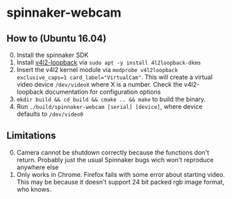 # spinnaker-webcam

## How to (Ubuntu 16.04)

0. Install the spinnaker SDK
1. Install [v4l2-loopback](https://github.com/umlaeute/v4l2loopback/) via `sudo apt -y install 4l2loopback-dkms`
2. Insert the v4l2 kernel module via `modprobe v4l2loopback exclusive_caps=1 card_label="VirtualCam"`. This will create a virtual video device `/dev/videoX` where X is a number. Check the v4l2-loopback documentation for configuration options
3. `mkdir build && cd build && cmake .. && make` to build the binary.
4. Run `./build/spinnaker-webcam [serial] [device]`, where device defaults to
   `/dev/video0`

## Limitations

0. Camera cannot  be  shutdown correctly because the functions don't return. Probably
   just the usual Spinnaker bugs wich won't reproduce anywhere else
1. Only works in Chrome. Firefox fails with some error about starting video. This may be
   because it doesn't support 24 bit packed rgb image format, who knows.
